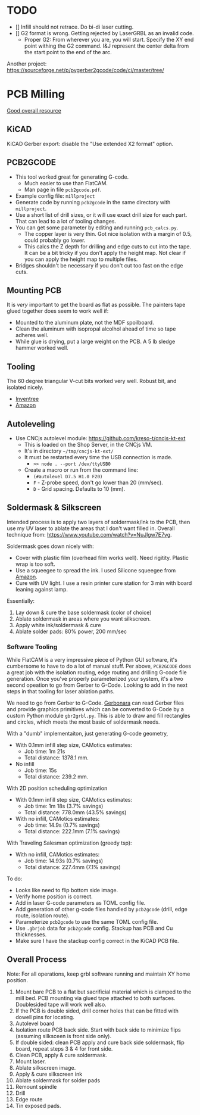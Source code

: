 # TODO

- [] Infill should not retrace.  Do bi-di laser cutting.
- [] G2 format is wrong.  Getting rejected by LaserGRBL as an invalid code.
    - Proper G2: From wherever you are, you will start. Specify the XY end point withing the G2 command.  I&J represent the center delta from the start point to the end of the arc.

Another project: https://sourceforge.net/p/pygerber2gcode/code/ci/master/tree/

# PCB Milling

[Good overall resource](https://hobbycnc.com/pc_board_isolation_routing/pc-board-isolation-routing-kicad/)

## KiCAD

KiCAD Gerber export: disable the "Use extended X2 format" option.

## PCB2GCODE

* This tool worked great for generating G-code.
    * Much easier to use than FlatCAM.
    * Man page in file `pcb2gcode.pdf`.
* Example config file: `millproject`
* Generate code by running `pcb2gcode` in the same directory with `millproject`.
* Use a short list of drill sizes, or it will use exact drill size for each part.  That can lead to a lot of tooling changes.
* You can get some parameter by editing and running `pcb_calcs.py`.
    * The copper layer is very thin.  Got nice isolation with a margin of 0.5, could probably go lower.
    * This calcs the Z depth for drilling and edge cuts to cut into the tape.  It can be a bit tricky if you don't apply the height map.  Not clear if you can apply the height map to multiple files.
* Bridges shouldn't be necessary if you don't cut too fast on the edge cuts.

## Mounting PCB

It is *very* important to get the board as flat as possible.  The painters tape glued together does seem to work well if:
* Mounted to the aluminum plate, not the MDF spoilboard.
* Clean the aluminum with isopropal alcolhol ahead of time so tape adheres well.
* While glue is drying, put a large weight on the PCB.  A 5 lb sledge hammer worked well.

## Tooling

The 60 degree triangular V-cut bits worked very well.  Robust bit, and isolated nicely.
* [Inventree](http://192.168.0.120:8800/part/48/)
* [Amazon](https://www.amazon.com/gp/product/B08881PKBN?th=1)

## Autoleveling

* Use CNCjs autolevel module: https://github.com/kreso-t/cncjs-kt-ext
    * This is loaded on the Shop Server, in the CNCjs VM.
    * It's in directory `~/tmp/cncjs-kt-ext/`
    * It must be restarted every time the USB connection is made.
        * `>> node . --port /dev/ttyUSB0`
    * Create a macro or run from the command line:
        * `(#autolevel D7.5 H1.0 F20)`
        * `F` - Z-probe speed, don't go lower than 20 (mm/sec).
        * `D` - Grid spacing.  Defaults to 10 (mm).

## Soldermask & Silkscreen

Intended process is to apply two layers of soldermask/ink to the PCB, then use my UV laser to ablate the areas that I don't want filled in.  Overall technique from: https://www.youtube.com/watch?v=NuJlgw7E7vg.

Soldermask goes down nicely with:
* Cover with plastic film (overhead film works well). Need rigitity.  Plastic wrap is too soft.
* Use a squeegee to spread the ink.  I used Silicone squeegee from [Amazon](https://www.amazon.com/gp/product/B091KQFQVG/).
* Cure with UV light.  I use a resin printer cure station for 3 min with board leaning against lamp.

Essentially:
1. Lay down & cure the base soldermask (color of choice)
2. Ablate soldermask in areas where you want silkscreen.
3. Apply white ink/soldermask & cure
4. Ablate solder pads: 80% power, 200 mm/sec

### Software Tooling

While FlatCAM is a very impressive piece of Python GUI software, it's cumbersome to have to do a lot of manual stuff.  Per above, `PCB2GCODE` does a great job with the isolation routing, edge routing and drilling G-code file generation.  Once you've properly parameterized your system, it's a two second opeation to go from Gerber to G-Code.  Looking to add in the next steps in that tooling for laser ablation paths.

We need to go from Gerber to G-Code. [Gerbonara](https://gerbolyze.gitlab.io/gerbonara/#) can read Gerber files and provide graphics primitives which can be converted to G-Code by a custom Python module `gbr2grbl.py`.  This is able to draw and fill rectangles and circles, which meets the most basic of soldermask needs.

With a "dumb" implementaiton, just generating G-code geometry,
* With 0.1mm infill step size, CAMotics estimates:
    * Job time: 1m 21s
    * Total distance: 1378.1 mm.
* No infill
    * Job time: 15s
    * Total distance: 239.2 mm.

With 2D position scheduling optimization
* With 0.1mm infill step size, CAMotics estimates:
    * Job time: 1m 18s (3.7% savings)
    * Total distance: 778.0mm (43.5% savings)
* With no infill, CAMotics estimates:
    * Job time: 14.9s (0.7% savings)
    * Total distance: 222.1mm (7.1% savings)

With Traveling Salesman optimization (greedy tsp):
* With no infill, CAMotics estimates:
    * Job time: 14.93s (0.7% savings)
    * Total distance: 227.4mm (7.1% savings)

To do:

- Looks like need to flip bottom side image.
- Verify home position is correct.
- Add in laser G-code parameters as TOML config file.
- Add generation of other g-code files handled by `pcb2gcode` (drill, edge route, isolation route).
- Parameterize `pcb2gcode` to use the same TOML config file.
- Use `.gbrjob` data for `pcb2gcode` config.  Stackup has PCB and Cu thicknesses.
- Make sure I have the stackup config correct in the KiCAD PCB file.

## Overall Process

Note: For all operations, keep grbl software running and maintain XY home position.

1. Mount bare PCB to a flat but sacrificial material which is clamped to the mill bed.  PCB mounting via glued tape attached to both surfaces.  Doublesided tape will work well also.
2. If the PCB is double sided, drill corner holes that can be fitted with dowell pins for locating.
3. Autolevel board
4. Isolation route PCB back side.  Start with back side to minimize flips (assuming silksceen is front side only).
5. If double sided: clean PCB apply and cure back side soldermask, flip board, repeat steps 3 & 4 for front side.
6. Clean PCB, apply & cure soldermask.
8. Mount laser.
9. Ablate silkscreen image.
10. Apply & cure silkscreen ink
11. Ablate soldermask for solder pads
12. Remount spindle
13. Drill
14. Edge route
15. Tin exposed pads.
